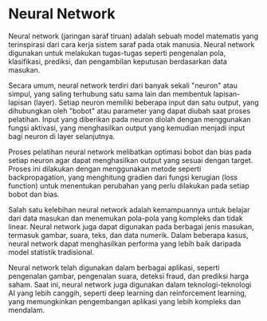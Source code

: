 # Neural Network
Neural network (jaringan saraf tiruan) adalah sebuah model matematis yang terinspirasi dari cara kerja sistem saraf pada otak manusia. Neural network digunakan untuk melakukan tugas-tugas seperti pengenalan pola, klasifikasi, prediksi, dan pengambilan keputusan berdasarkan data masukan.

Secara umum, neural network terdiri dari banyak sekali "neuron" atau simpul, yang saling terhubung satu sama lain dan membentuk lapisan-lapisan (layer). Setiap neuron memiliki beberapa input dan satu output, yang dihubungkan oleh "bobot" atau parameter yang dapat diubah saat proses pelatihan. Input yang diberikan pada neuron diolah dengan menggunakan fungsi aktivasi, yang menghasilkan output yang kemudian menjadi input bagi neuron di layer selanjutnya.

Proses pelatihan neural network melibatkan optimasi bobot dan bias pada setiap neuron agar dapat menghasilkan output yang sesuai dengan target. Proses ini dilakukan dengan menggunakan metode seperti backpropagation, yang menghitung gradien dari fungsi kerugian (loss function) untuk menentukan perubahan yang perlu dilakukan pada setiap bobot dan bias.

Salah satu kelebihan neural network adalah kemampuannya untuk belajar dari data masukan dan menemukan pola-pola yang kompleks dan tidak linear. Neural network juga dapat digunakan pada berbagai jenis masukan, termasuk gambar, suara, teks, dan data numerik. Dalam beberapa kasus, neural network dapat menghasilkan performa yang lebih baik daripada model statistik tradisional.

Neural network telah digunakan dalam berbagai aplikasi, seperti pengenalan gambar, pengenalan suara, deteksi fraud, dan prediksi harga saham. Saat ini, neural network juga digunakan dalam teknologi-teknologi AI yang lebih canggih, seperti deep learning dan reinforcement learning, yang memungkinkan pengembangan aplikasi yang lebih kompleks dan mendalam.